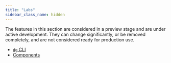 ```yaml
---
title: "Labs"
sidebar_class_name: hidden
---
```


The features in this section are considered in a preview stage and are under active development. They can change significantly, or be removed completely, and are not considered ready for production use.

* [`dg` CLI](/guides/labs/dg/)
* [Components](/guides/labs/components/)